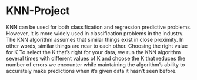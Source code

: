 # KNN-Project
KNN can be used for both classification and regression predictive problems. However, it is more widely used in classification problems in the industry.
The KNN algorithm assumes that similar things exist in close proximity. In other words, similar things are near to each other.
Choosing the right value for K
To select the K that’s right for your data, we run the KNN algorithm several times with different values of K and choose the K that reduces the number of errors we encounter while maintaining the algorithm’s ability to accurately make predictions when it’s given data it hasn’t seen before.
